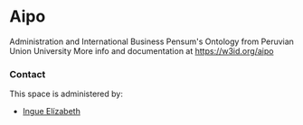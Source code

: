 # Aipo
Administration and International Business Pensum's Ontology from Peruvian Union University 
More info and documentation at https://w3id.org/aipo

### Contact
This space is administered by: 
* [Ingue Elízabeth](https://github.com/Iniely)
